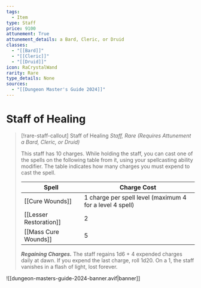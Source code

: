 ```yaml
---
tags:
  - Item
type: Staff
price: 9100
attunement: True
attunement_details: a Bard, Cleric, or Druid
classes:
  - "[[Bard]]"
  - "[[Cleric]]"
  - "[[Druid]]"
icon: RaCrystalWand
rarity: Rare
type_details: None
sources: 
  - "[[Dungeon Master's Guide 2024]]"
---
```

# Staff of Healing
>[!rare-staff-callout] Staff of Healing
>_Staff, Rare (Requires Attunement a Bard, Cleric, or Druid)_
>
>This staff has 10 charges. While holding the staff, you can cast one of the spells on the following table from it, using your spellcasting ability modifier. The table indicates how many charges you must expend to cast the spell.
>
>|Spell|Charge Cost|
>|---|---|
>|[[Cure Wounds]]|1 charge per spell level (maximum 4 for a level 4 spell)|
>|[[Lesser Restoration]]|2|
>|[[Mass Cure Wounds]]|5|
>
>**_Regaining Charges._** The staff regains 1d6 + 4 expended charges daily at dawn. If you expend the last charge, roll 1d20. On a 1, the staff vanishes in a flash of light, lost forever.
>


![[dungeon-masters-guide-2024-banner.avif|banner]]